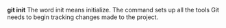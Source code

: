 **git init**
The word init means initialize. The command sets up all the tools Git needs to begin tracking changes made to the project.